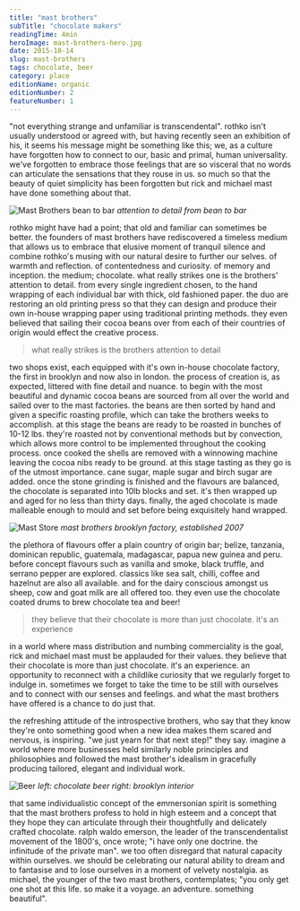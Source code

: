 ```yaml
---
title: "mast brothers"
subTitle: "chocolate makers"
readingTime: 4min
heroImage: mast-brothers-hero.jpg
date: 2015-10-14
slug: mast-brothers
tags: chocolate, beer
category: place
editionName: organic
editionNumber: 2
featureNumber: 1
---
```


"not everything strange and unfamiliar is transcendental". rothko isn't usually understood or agreed with, but having recently seen an exhibition of his, it seems his message might be something like this; we, as a culture have forgotten how to connect to our, basic and primal, human universality. we've forgotten to embrace those feelings that are so visceral that no words can articulate the sensations that they rouse in us. so much so that the beauty of quiet simplicity has been forgotten but rick and michael mast have done something about that.

![Mast Brothers bean to bar](beans-to-bar.jpg)
*attention to detail from bean to bar*

rothko might have had a point; that old and familiar can sometimes be better. the founders of mast brothers have rediscovered a timeless medium that allows us to embrace that elusive moment of tranquil silence and combine rothko's musing with our natural desire to further our selves. of warmth and reflection. of contentedness and curiosity. of memory and inception. the medium; chocolate. what really strikes one is the brothers' attention to detail. from every single ingredient chosen, to the hand wrapping of each individual bar with thick, old fashioned paper. the duo are restoring an old printing press so that they can design and produce their own in-house wrapping paper using traditional printing methods. they even believed that sailing their cocoa beans over from each of their countries of origin would effect the creative process.

>what really strikes is the brothers attention to detail

two shops exist, each equipped with it's own in-house chocolate factory, the first in brooklyn and now also in london. the process of creation is, as expected, littered with fine detail and nuance. to begin with the most beautiful and dynamic cocoa beans are sourced from all over the world and sailed over to the mast factories. the beans are then sorted by hand and given a specific roasting profile, which can take the brothers weeks to accomplish. at this stage the beans are ready to be roasted in bunches of 10-12 lbs. they're roasted not by conventional methods but by convection, which allows more control to be implemented throughout the cooking process. once cooked the shells are removed with a winnowing machine leaving the cocoa nibs ready to be ground. at this stage tasting as they go is of the utmost importance. cane sugar, maple sugar and birch sugar are added. once the stone grinding is finished and the flavours are balanced, the chocolate is separated into 10lb blocks and set. it's then wrapped up and aged for no less than thirty days. finally, the aged chocolate is made malleable enough to mould and set before being exquisitely hand wrapped.

![Mast Store](mast-store.jpg)
*mast brothers brooklyn factory, established 2007*

the plethora of flavours offer a plain country of origin bar; belize, tanzania, dominican republic, guatemala, madagascar, papua new guinea and peru. before concept flavours such as vanilla and smoke, black truffle, and serrano pepper are explored. classics like sea salt, chilli, coffee and hazelnut are also all available. and for the dairy conscious amongst us sheep, cow and goat milk are all offered too. they even use the chocolate coated drums to brew chocolate tea and beer!

>they believe that their chocolate is more than just chocolate. it's an experience

in a world where mass distribution and numbing commerciality is the goal, rick and michael mast must be applauded for their values. they believe that their chocolate is more than just chocolate. it's an experience. an opportunity to reconnect with a childlike curiosity that we regularly forget to indulge in. sometimes we forget to take the time to be still with ourselves and to connect with our senses and feelings. and what the mast brothers have offered is a chance to do just that.


the refreshing attitude of the introspective brothers, who say that they know they're onto something good when a new idea makes them scared and nervous, is inspiring. "we just yearn for that next step!" they say. imagine a world where more businesses held similarly noble principles and philosophies and followed the mast brother's idealism in gracefully producing tailored, elegant and individual work.

![Beer](chocolate-beer.jpg)
*left: chocolate beer right: brooklyn interior*

that same individualistic concept of the emmersonian spirit is something that the mast brothers profess to hold in high esteem and a concept that they hope they can articulate through their thoughtfully and delicately crafted chocolate. ralph waldo emerson, the leader of the transcendentalist movement of the 1800's, once wrote; "i have only one doctrine. the infinitude of the private man". we too often disregard that natural capacity within ourselves. we should be celebrating our natural ability to dream and to fantasise and to lose ourselves in a moment of velvety nostalgia. as michael, the younger of the two mast brothers, contemplates; "you only get one shot at this life. so make it a voyage. an adventure. something beautiful".
